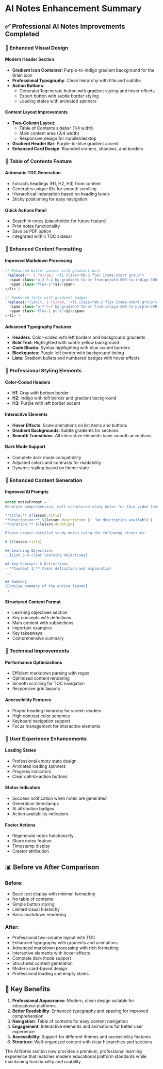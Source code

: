 # AI Notes Enhancement Summary

## ✅ Professional AI Notes Improvements Completed

### 🎨 **Enhanced Visual Design**

#### **Modern Header Section**
- **Gradient Icon Container**: Purple-to-indigo gradient background for the Brain icon
- **Professional Typography**: Clean hierarchy with title and subtitle
- **Action Buttons**: 
  - Generate/Regenerate button with gradient styling and hover effects
  - Export button with subtle border styling
  - Loading states with animated spinners

#### **Content Layout Improvements**
- **Two-Column Layout**: 
  - Table of Contents sidebar (1/4 width)
  - Main content area (3/4 width)
  - Responsive design for mobile/desktop
- **Gradient Header Bar**: Purple-to-blue gradient accent
- **Enhanced Card Design**: Rounded corners, shadows, and borders

### 📖 **Table of Contents Feature**

#### **Automatic TOC Generation**
- Extracts headings (H1, H2, H3) from content
- Generates unique IDs for smooth scrolling
- Hierarchical indentation based on heading levels
- Sticky positioning for easy navigation

#### **Quick Actions Panel**
- Search in notes (placeholder for future feature)
- Print notes functionality
- Save as PDF option
- Integrated within TOC sidebar

### 🎯 **Enhanced Content Formatting**

#### **Improved Markdown Processing**
```typescript
// Enhanced bullet points with gradient dots
.replace(/^- (.*$)/gm, '<li class="mb-3 flex items-start group">
  <span class="w-2 h-2 bg-gradient-to-br from-purple-500 to-indigo-500 rounded-full mt-2.5 mr-4 flex-shrink-0 group-hover:scale-125 transition-transform"></span>
  <span class="flex-1">$1</span>
</li>')

// Numbered lists with gradient badges
.replace(/^(\d+)\. (.*$)/gm, '<li class="mb-3 flex items-start group">
  <span class="w-7 h-7 bg-gradient-to-br from-indigo-500 to-purple-500 text-white rounded-full text-sm font-semibold mr-4 mt-0.5 flex-shrink-0 group-hover:scale-110 transition-transform shadow-lg">$1</span>
  <span class="flex-1 pt-1">$2</span>
</li>')
```

#### **Advanced Typography Features**
- **Headers**: Color-coded with left borders and background gradients
- **Bold Text**: Highlighted with subtle yellow background
- **Code Blocks**: Syntax highlighting with blue accent borders
- **Blockquotes**: Purple left border with background tinting
- **Lists**: Gradient bullets and numbered badges with hover effects

### 🎨 **Professional Styling Elements**

#### **Color-Coded Headers**
- **H1**: Gray with bottom border
- **H2**: Indigo with left border and gradient background  
- **H3**: Purple with left border accent

#### **Interactive Elements**
- **Hover Effects**: Scale animations on list items and buttons
- **Gradient Backgrounds**: Subtle gradients for sections
- **Smooth Transitions**: All interactive elements have smooth animations

#### **Dark Mode Support**
- Complete dark mode compatibility
- Adjusted colors and contrasts for readability
- Dynamic styling based on theme state

### 📝 **Enhanced Content Generation**

#### **Improved AI Prompts**
```typescript
const notesPrompt = `
Generate comprehensive, well-structured study notes for this video lesson:

**Title:** ${lesson.title}
**Description:** ${lesson.description || 'No description available'}
**Duration:** ${lesson.duration}

Please create detailed study notes using the following structure:

# ${lesson.title}

## Learning Objectives
- [List 3-4 clear learning objectives]

## Key Concepts & Definitions
- **Concept 1:** Clear definition and explanation
...

## Summary
[Concise summary of the entire lesson]
`;
```

#### **Structured Content Format**
- Learning objectives section
- Key concepts with definitions
- Main content with subsections
- Important examples
- Key takeaways
- Comprehensive summary

### 🔧 **Technical Improvements**

#### **Performance Optimizations**
- Efficient markdown parsing with regex
- Optimized content rendering
- Smooth scrolling for TOC navigation
- Responsive grid layouts

#### **Accessibility Features**
- Proper heading hierarchy for screen readers
- High contrast color schemes
- Keyboard navigation support
- Focus management for interactive elements

### 🚀 **User Experience Enhancements**

#### **Loading States**
- Professional empty state design
- Animated loading spinners
- Progress indicators
- Clear call-to-action buttons

#### **Status Indicators**
- Success notification when notes are generated
- Generation timestamps
- AI attribution badges
- Action availability indicators

#### **Footer Actions**
- Regenerate notes functionality
- Share notes feature
- Timestamp display
- Creator attribution

## 📊 **Before vs After Comparison**

### **Before:**
- Basic text display with minimal formatting
- No table of contents
- Simple button styling
- Limited visual hierarchy
- Basic markdown rendering

### **After:**
- Professional two-column layout with TOC
- Enhanced typography with gradients and animations
- Advanced markdown processing with rich formatting
- Interactive elements with hover effects
- Complete dark mode support
- Structured content generation
- Modern card-based design
- Professional loading and empty states

## 🎯 **Key Benefits**

1. **Professional Appearance**: Modern, clean design suitable for educational platforms
2. **Better Readability**: Enhanced typography and spacing for improved comprehension
3. **Navigation**: Table of contents for easy content navigation
4. **Engagement**: Interactive elements and animations for better user experience
5. **Accessibility**: Support for different themes and accessibility features
6. **Structure**: Well-organized content with clear hierarchies and sections

The AI Notes section now provides a premium, professional learning experience that matches modern educational platform standards while maintaining functionality and usability.
